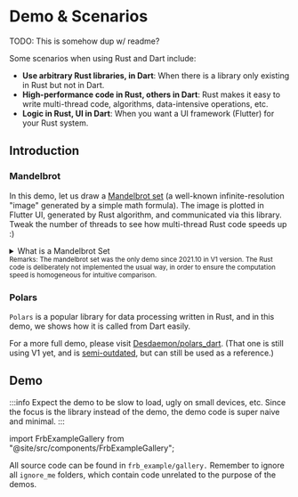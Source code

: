 # Demo & Scenarios

TODO: This is somehow dup w/ readme?

Some scenarios when using Rust and Dart include:

* **Use arbitrary Rust libraries, in Dart**:
When there is a library only existing in Rust but not in Dart.
* **High-performance code in Rust, others in Dart**:
Rust makes it easy to write multi-thread code, algorithms, data-intensive operations, etc.
* **Logic in Rust, UI in Dart**: 
When you want a UI framework (Flutter) for your Rust system.

## Introduction

### Mandelbrot

In this demo,
let us draw a [Mandelbrot set](https://en.wikipedia.org/wiki/Mandelbrot_set)
(a well-known infinite-resolution "image" generated by a simple math formula).
The image is plotted in Flutter UI, generated by Rust algorithm, and communicated via this library.
Tweak the number of threads to see how multi-thread Rust code speeds up :)

<details>
<summary>What is a Mandelbrot Set</summary>

The Mandelbrot set is the set of complex numbers `c`
for which the function `f_c(z)=z^{2}+c` does not diverge to infinity when iterated from `z=0`.
Images of the Mandelbrot set exhibit an elaborate and infinitely complicated boundary
that reveals progressively ever-finer recursive detail at increasing magnifications.

<p align="center">
<img src="https://upload.wikimedia.org/wikipedia/commons/thumb/a/a4/Mandelbrot_sequence_new.gif/220px-Mandelbrot_sequence_new.gif" />
</p>

Image credit: [Simpsons contributor](https://en.wikipedia.org/wiki/User:Simpsons_contributor)

</details>

<small>
Remarks:
The mandelbrot set was the only demo since 2021.10 in V1 version.
The Rust code is deliberately not implemented the usual way,
in order to ensure the computation speed is homogeneous for intuitive comparison.
</small>

### Polars

`Polars` is a popular library for data processing written in Rust,
and in this demo, we shows how it is called from Dart easily.

For a more full demo,
please visit [Desdaemon/polars_dart](https://github.com/Desdaemon/polars_dart).
(That one is still using V1 yet,
and is [semi-outdated](https://github.com/Desdaemon/polars_dart/issues/3#issuecomment-1705913689),
but can still be used as a reference.)

## Demo

:::info
Expect the demo to be slow to load, ugly on small devices, etc.
Since the focus is the library instead of the demo, the demo code is super naive and minimal.
:::

import FrbExampleGallery from "@site/src/components/FrbExampleGallery";

<FrbExampleGallery />

All source code can be found in `frb_example/gallery.`
Remember to ignore all `ignore_me` folders, which contain code unrelated to the purpose of the demos.

